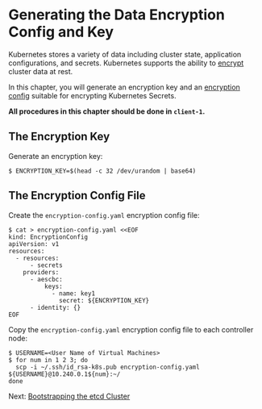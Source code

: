 # Generating the Data Encryption Config and Key

Kubernetes stores a variety of data including cluster state, application configurations, and secrets. Kubernetes supports the ability to [encrypt](https://kubernetes.io/docs/tasks/administer-cluster/encrypt-data) cluster data at rest.

In this chapter, you will generate an encryption key and an [encryption config](https://kubernetes.io/docs/tasks/administer-cluster/encrypt-data/#understanding-the-encryption-at-rest-configuration) suitable for encrypting Kubernetes Secrets.

**All procedures in this chapter should be done in `client-1`.**


## The Encryption Key

Generate an encryption key:

```
$ ENCRYPTION_KEY=$(head -c 32 /dev/urandom | base64)
```

## The Encryption Config File

Create the `encryption-config.yaml` encryption config file:

```
$ cat > encryption-config.yaml <<EOF
kind: EncryptionConfig
apiVersion: v1
resources:
  - resources:
      - secrets
    providers:
      - aescbc:
          keys:
            - name: key1
              secret: ${ENCRYPTION_KEY}
      - identity: {}
EOF
```

Copy the `encryption-config.yaml` encryption config file to each controller node:

```
$ USERNAME=<User Name of Virtual Machines>
$ for num in 1 2 3; do
  scp -i ~/.ssh/id_rsa-k8s.pub encryption-config.yaml ${USERNAME}@10.240.0.1${num}:~/
done
```

Next: [Bootstrapping the etcd Cluster](07-bootstrapping-etcd.md)

